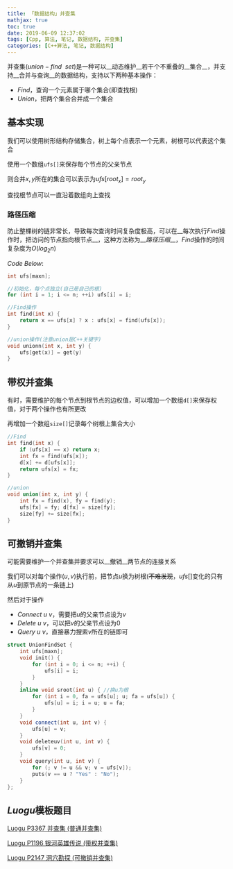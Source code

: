 ```yaml
---
title: 「数据结构」并查集
mathjax: true
toc: true
date: 2019-06-09 12:37:02
tags: [Cpp, 算法, 笔记, 数据结构, 并查集]
categories: [C++算法, 笔记, 数据结构] 
---
```


并查集($union-find\ \ set$)是一种可以__动态维护__若干个不重叠的__集合__，并支持__合并与查询__的数据结构，支持以下两种基本操作：

<!--more-->

- $Find$，查询一个元素属于哪个集合(即查找根)
- $Union$，把两个集合合并成一个集合

## 基本实现

我们可以使用树形结构存储集合，树上每个点表示一个元素，树根可以代表这个集合

使用一个数组`ufs[]`来保存每个节点的父亲节点

则合并$x,y$所在的集合可以表示为$ufs[root_x]=root_y$

查找根节点可以一直沿着数组向上查找

### 路径压缩

防止整棵树的链非常长，导致每次查询时间复杂度极高，可以在__每次执行$Find$操作时，把访问的节点指向根节点__，这种方法称为__*路径压缩*__，$Find$操作的时间复杂度为$O(log_2n)$

$Code\ Below:$

```cpp
int ufs[maxn];

//初始化，每个点独立(自己是自己的根)
for (int i = 1; i <= n; ++i) ufs[i] = i;

//Find操作
int find(int x) {
    return x == ufs[x] ? x : ufs[x] = find(ufs[x]);
}

//union操作(注意union是C++关键字)
void unionn(int x, int y) {
	ufs[get(x)] = get(y)
}
```

## 带权并查集

有时，需要维护的每个节点到根节点的边权值，可以增加一个数组`d[]`来保存权值，对于两个操作也有所更改

再增加一个数组`size[]`记录每个树根上集合大小

```cpp
//Find
int find(int x) {
	if (ufs[x] == x) return x;
    int fx = find(ufs[x]);
    d[x] += d[ufs[x]];
    return ufs[x] = fx;
}

//union
void union(int x, int y) {
	int fx = find(x), fy = find(y);
    ufs[fx] = fy; d[fx] = size[fy];
    size[fy] += size[fx];
}
```

## 可撤销并查集

可能需要维护一个并查集并要求可以__撤销__两节点的连接关系

我们可以对每个操作$(u, v)$执行前，把节点$u$换为树根(~~不难发现~~，$ufs[]$变化的只有从$u$到原节点的一条链上)

然后对于操作

- $Connect\ u\ v$，需要把$u$的父亲节点设为$v$
- $Delete\ u\ v$，可以把$v$的父亲节点设为$0$
- $Query\ u\ v$，直接暴力搜索$v$所在的链即可

```cpp
struct UnionFindSet {
    int ufs[maxn];
    void init() {
        for (int i = 0; i <= n; ++i) {
            ufs[i] = i;
        }
    }
    inline void sroot(int u) { //换u为根
        for (int i = 0, fa = ufs[u]; u; fa = ufs[u]) {
            ufs[u] = i; i = u; u = fa;
        }
    }
    void connect(int u, int v) {
        ufs[u] = v;
    }
    void deleteuv(int u, int v) {
        ufs[v] = 0;
    }
    void query(int u, int v) {
        for (; v != u && v; v = ufs[v]);
        puts(v == u ? "Yes" : "No");
    }
};
```

## $Luogu$模板题目

[Luogu P3367 并查集 (普通并查集)](https://www.luogu.org/problemnew/show/P3367)

[Luogu P1196 银河英雄传说 (带权并查集)](https://www.luogu.org/problemnew/show/P1196)

[Luogu P2147 洞穴勘探 (可撤销并查集)](https://www.luogu.org/problemnew/show/P2147)

